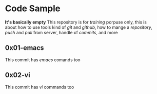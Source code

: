 # Code Sample
**It's basically empty**
This repository is for *training* porpuse only, this is about how to 
use tools kind of *git* and *github*, how to mange a *repository*, 
*push* and *pull* from server, handle of *commits*, and more

## 0x01-emacs
This commit has *emacs* comands too

## 0x02-vi
This commit has *vi* commands too